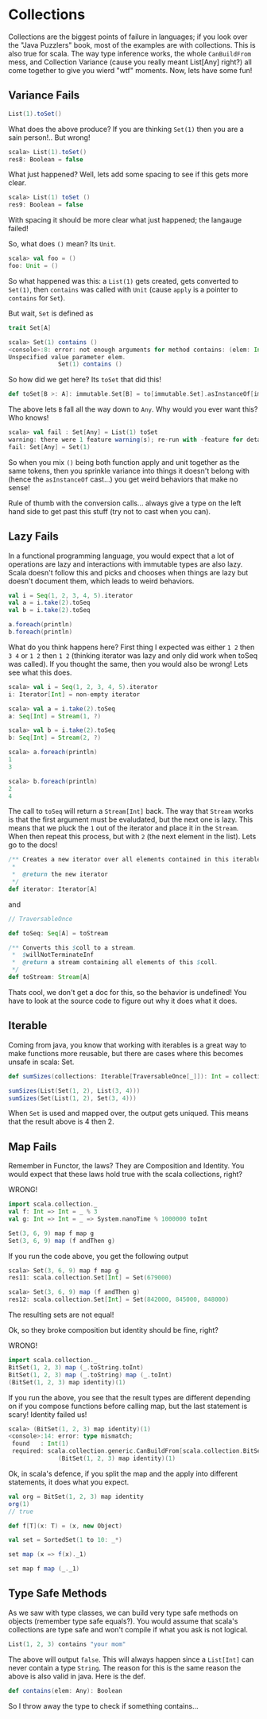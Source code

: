 # Collections

Collections are the biggest points of failure in languages; if you look over the "Java Puzzlers" book, most of the examples are with collections.  This is also true for scala.  The way type inference works, the whole `CanBuildFrom` mess, and Collection Variance (cause you really meant List[Any] right?) all come together to give you wierd "wtf" moments.  Now, lets have some fun!

## Variance Fails

```scala
List(1).toSet()
```

What does the above produce?  If you are thinking `Set(1)` then you are a sain person!.. But wrong!

```scala
scala> List(1).toSet()
res8: Boolean = false
```

What just happened?  Well, lets add some spacing to see if this gets more clear.

```scala
scala> List(1) toSet ()
res9: Boolean = false
```

With spacing it should be more clear what just happened; the langauge failed!

So, what does `()` mean?  Its `Unit`.

```scala
scala> val foo = ()
foo: Unit = ()
```

So what happened was this: a `List(1)` gets created, gets converted to `Set(1)`, then `contains` was called with `Unit` (cause `apply` is a pointer to `contains` for `Set`).

But wait, `Set` is defined as

```scala
trait Set[A]

scala> Set(1) contains ()
<console>:8: error: not enough arguments for method contains: (elem: Int)Boolean.
Unspecified value parameter elem.
              Set(1) contains ()
```

So how did we get here?  Its `toSet` that did this!

```scala
def toSet[B >: A]: immutable.Set[B] = to[immutable.Set].asInstanceOf[immutable.Set[B]]
```

The above lets `B` fall all the way down to `Any`.  Why would you ever want this?  Who knows!

```scala
scala> val fail : Set[Any] = List(1) toSet
warning: there were 1 feature warning(s); re-run with -feature for details
fail: Set[Any] = Set(1)
```

So when you mix `()` being both function apply and unit together as the same tokens, then you sprinkle variance into things it doesn't belong with (hence the `asInstanceOf` cast...) you get weird behaviors that make no sense!

Rule of thumb with the conversion calls... always give a type on the left hand side to get past this stuff (try not to cast when you can).

## Lazy Fails

In a functional programming language, you would expect that a lot of operations are lazy and interactions with immutable types are also lazy.  Scala doesn't follow this and picks and chooses when things are lazy but doesn't document them, which leads to weird behaviors.

```scala
val i = Seq(1, 2, 3, 4, 5).iterator
val a = i.take(2).toSeq
val b = i.take(2).toSeq

a.foreach(println)
b.foreach(println)
```

What do you think happens here?  First thing I expected was either `1 2` then `3 4` or `1 2` then `1 2` (thinking iterator was lazy and only did work when toSeq was called).  If you thought the same, then you would also be wrong!  Lets see what this does.

```scala
scala> val i = Seq(1, 2, 3, 4, 5).iterator
i: Iterator[Int] = non-empty iterator

scala> val a = i.take(2).toSeq
a: Seq[Int] = Stream(1, ?)

scala> val b = i.take(2).toSeq
b: Seq[Int] = Stream(2, ?)

scala> a.foreach(println)
1
3

scala> b.foreach(println)
2
4
```

The call to `toSeq` will return a `Stream[Int]` back.  The way that `Stream` works is that the first argument must be evaludated, but the next one is lazy.  This means that we pluck the `1` out of the iterator and place it in the `Stream`.  When then repeat this process, but with `2` (the next element in the list).  Lets go to the docs!

```scala
/** Creates a new iterator over all elements contained in this iterable object.
 *
 *  @return the new iterator
 */
def iterator: Iterator[A]
```

and

```scala
// TraversableOnce

def toSeq: Seq[A] = toStream

/** Converts this $coll to a stream.
 *  $willNotTerminateInf
 *  @return a stream containing all elements of this $coll.
 */
def toStream: Stream[A]
```

Thats cool, we don't get a doc for this, so the behavior is undefined!  You have to look at the source code to figure out why it does what it does.

## Iterable

Coming from java, you know that working with iterables is a great way to make functions more reusable, but there are cases where this becomes unsafe in scala: Set.

```scala
def sumSizes(collections: Iterable[TraversableOnce[_]]): Int = collections.map(_.size).sum

sumSizes(List(Set(1, 2), List(3, 4)))
sumSizes(Set(List(1, 2), Set(3, 4)))
```

When `Set` is used and mapped over, the output gets uniqued.  This means that the result above is 4 then 2.

## Map Fails

Remember in Functor, the laws?  They are Composition and Identity.  You would expect that these laws hold true with the scala collections, right?

WRONG!

```scala
import scala.collection._
val f: Int => Int = _ % 3
val g: Int => Int = _ => System.nanoTime % 1000000 toInt

Set(3, 6, 9) map f map g
Set(3, 6, 9) map (f andThen g)
```

If you run the code above, you get the following output

```scala
scala> Set(3, 6, 9) map f map g
res11: scala.collection.Set[Int] = Set(679000)

scala> Set(3, 6, 9) map (f andThen g)
res12: scala.collection.Set[Int] = Set(842000, 845000, 848000)
```

The resulting sets are not equal!

Ok, so they broke composition but identity should be fine, right?

WRONG!

```scala
import scala.collection._
BitSet(1, 2, 3) map (_.toString.toInt)
BitSet(1, 2, 3) map (_.toString) map (_.toInt)
(BitSet(1, 2, 3) map identity)(1)
```

If you run the above, you see that the result types are different depending on if you compose functions before calling map, but the last statement is scary!  Identity failed us!

```scala
scala> (BitSet(1, 2, 3) map identity)(1)
<console>:14: error: type mismatch;
 found   : Int(1)
 required: scala.collection.generic.CanBuildFrom[scala.collection.BitSet,Int,?]
              (BitSet(1, 2, 3) map identity)(1)
```

Ok, in scala's defence, if you split the map and the apply into different statements, it does what you expect.

```scala
val org = BitSet(1, 2, 3) map identity
org(1)
// true
```


```scala
def f[T](x: T) = (x, new Object)

val set = SortedSet(1 to 10: _*)

set map (x => f(x)._1)

set map f map (_._1)
```

## Type Safe Methods

As we saw with type classes, we can build very type safe methods on objects (remember type safe equals?).  You would assume that scala's collections are type safe and won't compile if what you ask is not logical.

```scala
List(1, 2, 3) contains "your mom"
```

The above will output `false`.  This will always happen since a `List[Int]` can never contain a type `String`.  The reason for this is the same reason the above is also valid in java.  Here is the def.

```scala
def contains(elem: Any): Boolean
```

So I throw away the type to check if something contains...
